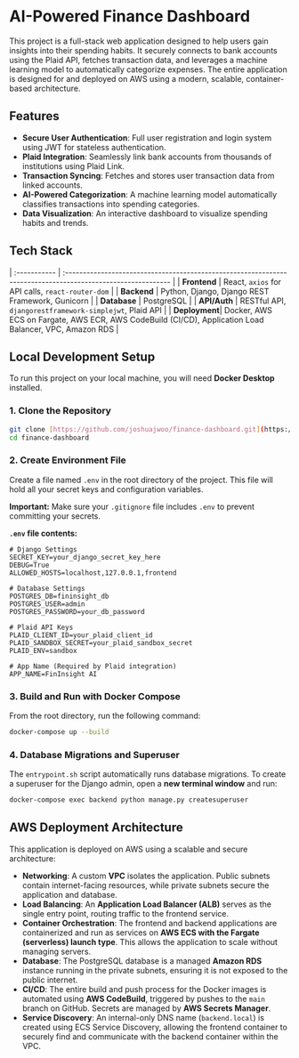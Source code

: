 # AI-Powered Finance Dashboard

This project is a full-stack web application designed to help users gain insights into their spending habits. It securely connects to bank accounts using the Plaid API, fetches transaction data, and leverages a machine learning model to automatically categorize expenses. The entire application is designed for and deployed on AWS using a modern, scalable, container-based architecture.

## Features

* **Secure User Authentication**: Full user registration and login system using JWT for stateless authentication.
* **Plaid Integration**: Seamlessly link bank accounts from thousands of institutions using Plaid Link.
* **Transaction Syncing**: Fetches and stores user transaction data from linked accounts.
* **AI-Powered Categorization**: A machine learning model automatically classifies transactions into spending categories.
* **Data Visualization**: An interactive dashboard to visualize spending habits and trends.

## Tech Stack

| :----------- | :----------------------------------------------------------------------------------------------------------- |
| **Frontend** | React, `axios` for API calls, `react-router-dom`                                                             |
| **Backend** | Python, Django, Django REST Framework, Gunicorn                                                              |
| **Database** | PostgreSQL                                                                                                   |
| **API/Auth** | RESTful API, `djangorestframework-simplejwt`, Plaid API                                                        |
| **Deployment**| Docker, AWS ECS on Fargate, AWS ECR, AWS CodeBuild (CI/CD), Application Load Balancer, VPC, Amazon RDS     |

## Local Development Setup

To run this project on your local machine, you will need **Docker Desktop** installed.

### 1. Clone the Repository

```bash
git clone [https://github.com/joshuajwoo/finance-dashboard.git](https://github.com/joshuajwoo/finance-dashboard.git)
cd finance-dashboard
```

### 2. Create Environment File

Create a file named `.env` in the root directory of the project. This file will hold all your secret keys and configuration variables.

**Important:** Make sure your `.gitignore` file includes `.env` to prevent committing your secrets.

**`.env` file contents:**
```env
# Django Settings
SECRET_KEY=your_django_secret_key_here
DEBUG=True
ALLOWED_HOSTS=localhost,127.0.0.1,frontend

# Database Settings
POSTGRES_DB=fininsight_db
POSTGRES_USER=admin
POSTGRES_PASSWORD=your_db_password

# Plaid API Keys
PLAID_CLIENT_ID=your_plaid_client_id
PLAID_SANDBOX_SECRET=your_plaid_sandbox_secret
PLAID_ENV=sandbox

# App Name (Required by Plaid integration)
APP_NAME=FinInsight AI
```
### 3. Build and Run with Docker Compose

From the root directory, run the following command:
```bash
docker-compose up --build
```
### 4. Database Migrations and Superuser

The `entrypoint.sh` script automatically runs database migrations. To create a superuser for the Django admin, open a **new terminal window** and run:
```bash
docker-compose exec backend python manage.py createsuperuser
```
## AWS Deployment Architecture

This application is deployed on AWS using a scalable and secure architecture:

* **Networking**: A custom **VPC** isolates the application. Public subnets contain internet-facing resources, while private subnets secure the application and database.
* **Load Balancing**: An **Application Load Balancer (ALB)** serves as the single entry point, routing traffic to the frontend service.
* **Container Orchestration**: The frontend and backend applications are containerized and run as services on **AWS ECS with the Fargate (serverless) launch type**. This allows the application to scale without managing servers.
* **Database**: The PostgreSQL database is a managed **Amazon RDS** instance running in the private subnets, ensuring it is not exposed to the public internet.
* **CI/CD**: The entire build and push process for the Docker images is automated using **AWS CodeBuild**, triggered by pushes to the `main` branch on GitHub. Secrets are managed by **AWS Secrets Manager**.
* **Service Discovery**: An internal-only DNS name (`backend.local`) is created using ECS Service Discovery, allowing the frontend container to securely find and communicate with the backend container within the VPC.
